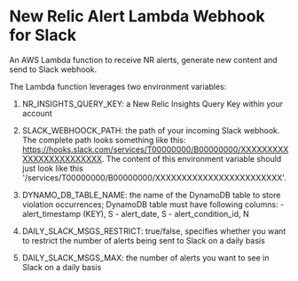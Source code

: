 # New Relic Alert Lambda Webhook for Slack
An AWS Lambda function to receive NR alerts, generate new content and send to Slack webhook.

The Lambda function leverages two environment variables:

1. NR_INSIGHTS_QUERY_KEY: a New Relic Insights Query Key within your account

2. SLACK_WEBHOOCK_PATH: the path of your incoming Slack webhook. The complete path looks something like this: https://hooks.slack.com/services/T00000000/B00000000/XXXXXXXXXXXXXXXXXXXXXXXX. The content of this environment variable should just look like this '/services/T00000000/B00000000/XXXXXXXXXXXXXXXXXXXXXXXX'.

3. DYNAMO_DB_TABLE_NAME: the name of the DynamoDB table to store violation occurrences; DynamoDB table must have following columns: 
          - alert_timestamp (KEY), S
          - alert_date, S
          - alert_condition_id, N
          
4. DAILY_SLACK_MSGS_RESTRICT: true/false, specifies whether you want to restrict the number of alerts being sent to Slack on a daily basis

5. DAILY_SLACK_MSGS_MAX: the number of alerts you want to see in Slack on a daily basis

